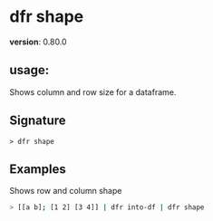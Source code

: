 # dfr shape

**version**: 0.80.0

## **usage**:

Shows column and row size for a dataframe.

## Signature

`> dfr shape `

## Examples

Shows row and column shape

```bash
> [[a b]; [1 2] [3 4]] | dfr into-df | dfr shape
```
